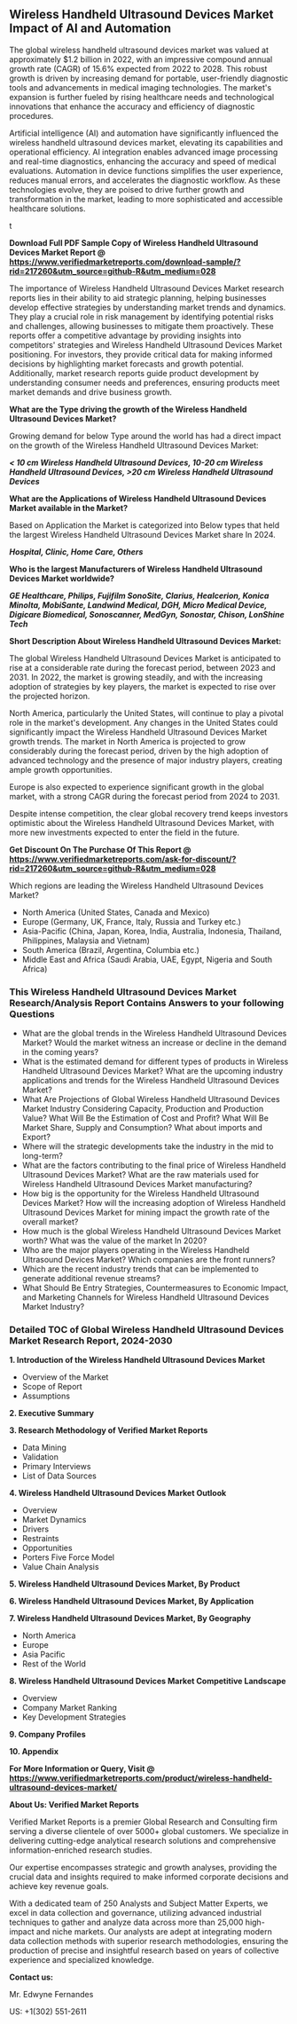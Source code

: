 <h2>Wireless Handheld Ultrasound Devices Market Impact of AI and Automation</h2><p>The global wireless handheld ultrasound devices market was valued at approximately $1.2 billion in 2022, with an impressive compound annual growth rate (CAGR) of 15.6% expected from 2022 to 2028. This robust growth is driven by increasing demand for portable, user-friendly diagnostic tools and advancements in medical imaging technologies. The market's expansion is further fueled by rising healthcare needs and technological innovations that enhance the accuracy and efficiency of diagnostic procedures.</p><p>Artificial intelligence (AI) and automation have significantly influenced the wireless handheld ultrasound devices market, elevating its capabilities and operational efficiency. AI integration enables advanced image processing and real-time diagnostics, enhancing the accuracy and speed of medical evaluations. Automation in device functions simplifies the user experience, reduces manual errors, and accelerates the diagnostic workflow. As these technologies evolve, they are poised to drive further growth and transformation in the market, leading to more sophisticated and accessible healthcare solutions.</p>t</p><p id="" class=""><strong>Download Full PDF Sample Copy of Wireless Handheld Ultrasound Devices Market Report @ <a href="https://www.verifiedmarketreports.com/download-sample/?rid=217260&utm_source=github-R&utm_medium=028" target="_blank">https://www.verifiedmarketreports.com/download-sample/?rid=217260&utm_source=github-R&utm_medium=028</a></strong></p><p>The importance of&nbsp;Wireless Handheld Ultrasound Devices Market research reports lies in their ability to aid strategic planning, helping businesses develop effective strategies by understanding market trends and dynamics. They play a crucial role in risk management by identifying potential risks and challenges, allowing businesses to mitigate them proactively. These reports offer a competitive advantage by providing insights into competitors' strategies and Wireless Handheld Ultrasound Devices Market positioning. For investors, they provide critical data for making informed decisions by highlighting market forecasts and growth potential. Additionally, market research reports guide product development by understanding consumer needs and preferences, ensuring products meet market demands and drive business growth.</p><p><strong>What are the&nbsp;Type driving the growth of the Wireless Handheld Ultrasound Devices Market?</strong></p><p id="" class="">Growing demand for below Type around the world has had a direct impact on the growth of the Wireless Handheld Ultrasound Devices Market:</p><em><strong>< 10 cm Wireless Handheld Ultrasound Devices, 10-20 cm Wireless Handheld Ultrasound Devices, >20 cm Wireless Handheld Ultrasound Devices</strong></em></p><strong>What are the&nbsp;Applications&nbsp;of Wireless Handheld Ultrasound Devices Market available in the Market?</strong></p><p id="" class="">Based on Application the Market is categorized into Below types that held the largest Wireless Handheld Ultrasound Devices Market share In 2024.</p><em><strong>Hospital, Clinic, Home Care, Others</strong></em></p><strong>Who is the largest Manufacturers of Wireless Handheld Ultrasound Devices Market worldwide?</strong></p><p><em><strong>GE Healthcare, Philips, Fujifilm SonoSite, Clarius, Healcerion, Konica Minolta, MobiSante, Landwind Medical, DGH, Micro Medical Device, Digicare Biomedical, Sonoscanner, MedGyn, Sonostar, Chison, LonShine Tech</strong></em></p><p id="" class=""><strong>Short Description About Wireless Handheld Ultrasound Devices Market:</strong></p><p>The global Wireless Handheld Ultrasound Devices Market is anticipated to rise at a considerable rate during the forecast period, between 2023 and 2031. In 2022, the market is growing steadily, and with the increasing adoption of strategies by key players, the market is expected to rise over the projected horizon.</p><p>North America, particularly the United States, will continue to play a pivotal role in the market's development. Any changes in the United States could significantly impact the Wireless Handheld Ultrasound Devices Market growth trends. The market in North America is projected to grow considerably during the forecast period, driven by the high adoption of advanced technology and the presence of major industry players, creating ample growth opportunities.</p><p>Europe is also expected to experience significant growth in the global market, with a strong CAGR during the forecast period from 2024 to 2031.</p><p>Despite intense competition, the clear global recovery trend keeps investors optimistic about the Wireless Handheld Ultrasound Devices Market, with more new investments expected to enter the field in the future.</p><p id="" class=""><strong>Get Discount On The Purchase Of This Report @ <a href="https://www.verifiedmarketreports.com/ask-for-discount/?rid=217260&utm_source=github-R&utm_medium=028" target="_blank">https://www.verifiedmarketreports.com/ask-for-discount/?rid=217260&utm_source=github-R&utm_medium=028</a></strong></p>Which regions are leading the Wireless Handheld Ultrasound Devices Market?</p><ul><li>North America (United States, Canada and Mexico)</li><li>Europe (Germany, UK, France, Italy, Russia and Turkey etc.)</li><li>Asia-Pacific (China, Japan, Korea, India, Australia, Indonesia, Thailand, Philippines, Malaysia and Vietnam)</li><li>South America (Brazil, Argentina, Columbia etc.)</li><li>Middle East and Africa (Saudi Arabia, UAE, Egypt, Nigeria and South Africa)</li></ul><h3 id="" class="">This Wireless Handheld Ultrasound Devices Market Research/Analysis Report Contains Answers to your following Questions</h3><ul><li>What are the global trends in the Wireless Handheld Ultrasound Devices Market? Would the market witness an increase or decline in the demand in the coming years?</li><li>What is the estimated demand for different types of products in Wireless Handheld Ultrasound Devices Market? What are the upcoming industry applications and trends for the Wireless Handheld Ultrasound Devices Market?</li><li>What Are Projections of Global Wireless Handheld Ultrasound Devices Market Industry Considering Capacity, Production and Production Value? What Will Be the Estimation of Cost and Profit? What Will Be Market Share, Supply and Consumption? What about imports and Export?</li><li>Where will the strategic developments take the industry in the mid to long-term?</li><li>What are the factors contributing to the final price of Wireless Handheld Ultrasound Devices Market? What are the raw materials used for Wireless Handheld Ultrasound Devices Market manufacturing?</li><li>How big is the opportunity for the Wireless Handheld Ultrasound Devices Market? How will the increasing adoption of Wireless Handheld Ultrasound Devices Market for mining impact the growth rate of the overall market?</li><li>How much is the global Wireless Handheld Ultrasound Devices Market worth? What was the value of the market In 2020?</li><li>Who are the major players operating in the Wireless Handheld Ultrasound Devices Market? Which companies are the front runners?</li><li>Which are the recent industry trends that can be implemented to generate additional revenue streams?</li><li>What Should Be Entry Strategies, Countermeasures to Economic Impact, and Marketing Channels for Wireless Handheld Ultrasound Devices Market Industry?</li></ul><h3 id="" class="">Detailed TOC of Global Wireless Handheld Ultrasound Devices Market Research Report, 2024-2030</h3><p id="" class=""><strong>1. Introduction of the Wireless Handheld Ultrasound Devices Market</strong></p><ul><li>Overview of the Market</li><li>Scope of Report</li><li>Assumptions</li></ul><p id="" class=""><strong>2. Executive Summary</strong></p><p id="" class=""><strong>3. Research Methodology of Verified Market Reports</strong></p><ul><li>Data Mining</li><li>Validation</li><li>Primary Interviews</li><li>List of Data Sources</li></ul><p id="" class=""><strong>4. Wireless Handheld Ultrasound Devices Market Outlook</strong></p><ul><li>Overview</li><li>Market Dynamics</li><li>Drivers</li><li>Restraints</li><li>Opportunities</li><li>Porters Five Force Model</li><li>Value Chain Analysis</li></ul><p id="" class=""><strong>5. Wireless Handheld Ultrasound Devices Market, By Product</strong></p><p id="" class=""><strong>6. Wireless Handheld Ultrasound Devices Market, By Application</strong></p><p id="" class=""><strong>7. Wireless Handheld Ultrasound Devices Market, By Geography</strong></p><ul><li>North America</li><li>Europe</li><li>Asia Pacific</li><li>Rest of the World</li></ul><p id="" class=""><strong>8. Wireless Handheld Ultrasound Devices Market Competitive Landscape</strong></p><ul><li>Overview</li><li>Company Market Ranking</li><li>Key Development Strategies</li></ul><p id="" class=""><strong>9. Company Profiles</strong></p><p id="" class=""><strong>10. Appendix</strong></p><p id="" class=""><strong>For More Information or Query, Visit @ <a href="https://www.verifiedmarketreports.com/product/wireless-handheld-ultrasound-devices-market/" target="_blank">https://www.verifiedmarketreports.com/product/wireless-handheld-ultrasound-devices-market/</a></strong></p><p id="" class=""><strong>About Us: Verified Market Reports</strong></p><p id="" class="">Verified Market Reports is a premier Global Research and Consulting firm serving a diverse clientele of over 5000+ global customers. We specialize in delivering cutting-edge analytical research solutions and comprehensive information-enriched research studies.</p><p id="" class="">Our expertise encompasses strategic and growth analyses, providing the crucial data and insights required to make informed corporate decisions and achieve key revenue goals.</p><p id="" class="">With a dedicated team of 250 Analysts and Subject Matter Experts, we excel in data collection and governance, utilizing advanced industrial techniques to gather and analyze data across more than 25,000 high-impact and niche markets. Our analysts are adept at integrating modern data collection methods with superior research methodologies, ensuring the production of precise and insightful research based on years of collective experience and specialized knowledge.</p><p id="" class=""><strong>Contact us:</strong></p><p id="" class="">Mr. Edwyne Fernandes</p><p id="" class="">US: +1(302) 551-2611</p>